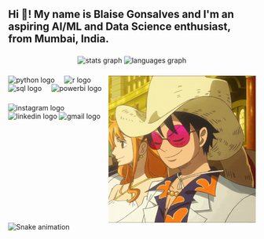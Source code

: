 <h2 align="left">Hi 👋! My name is Blaise Gonsalves and I'm an aspiring AI/ML and Data Science enthusiast, from Mumbai, India.</h2>

### 

<div align="center">
  <img src="https://github-readme-stats.vercel.app/api?username=BlaiseGonsalves93&hide_title=false&hide_rank=false&show_icons=true&include_all_commits=true&count_private=true&disable_animations=false&theme=dracula&locale=en&hide_border=false" height="150" alt="stats graph"  />
  <img src="https://github-readme-stats.vercel.app/api/top-langs?username=BlaiseGonsalves93&locale=en&hide_title=false&layout=compact&card_width=320&langs_count=5&theme=dracula&hide_border=false" height="150" alt="languages graph"  />
</div>

### 

<img align="right" height="300" src="https://github.com/BlaiseGonsalves93/BlaiseGonsalves93/blob/main/luffy-one-piece.gif?raw=true" alt="Luffy One Piece Gif"/>

### 

<div align="left">
  <img src="https://cdn.jsdelivr.net/gh/devicons/devicon/icons/python/python-original.svg" height="30" alt="python logo" />
  <img width="12" />
  <img src="https://cdn.jsdelivr.net/gh/devicons/devicon/icons/r/r-original.svg" height="30" alt="r logo" />
  <img width="12" />
  <img src="https://cdn.jsdelivr.net/gh/devicons/devicon/icons/sql/sql-original.svg" height="30" alt="sql logo" />
  <img width="12" />
  <img src="https://cdn.jsdelivr.net/gh/devicons/devicon/icons/powerbi/powerbi-original.svg" height="30" alt="powerbi logo" />
</div>

### 

<div align="left">
  <img src="https://img.shields.io/static/v1?message=Instagram&logo=instagram&label=&color=E4405F&logoColor=white&labelColor=&style=for-the-badge" height="35" alt="instagram logo" />
  <img src="https://img.shields.io/static/v1?message=LinkedIn&logo=linkedin&label=&color=0077B5&logoColor=white&labelColor=&style=for-the-badge" height="35" alt="linkedin logo" />
  <img src="https://img.shields.io/static/v1?message=Gmail&logo=gmail&label=&color=D14836&logoColor=white&labelColor=&style=for-the-badge" height="35" alt="gmail logo" />
</div>

### 

<br clear="both">

<img src="https://github.com/BlaiseGonsalves93/BlaiseGonsalves93/output/snake.svg" alt="Snake animation" />

### 
